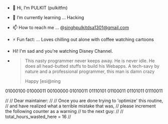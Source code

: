 - 👋 Hi, I’m PULKIT (pulkitfm)
- 🌱 I’m currently learning ... Hacking
- 📫 How to reach me ... @singhpulkitdsa1301@gmail.com
- ⚡ Fun fact: ... Loves chilling out alone with coffee  watching cartoons
- Hi! I'm sad and you're watching Disney Channel.
  
-  > This nasty programmer never keeps away. He is never idle. He does all head-butted stuffs to build his Webapps. A tech-savy by nature and a professional programmer, this man is damn crazy
   >
   > Happy [esi@ning

01000100 01000011 00100000 01010011 01110101 01100011 01101011 01110011

// 
// Dear maintainer:
// 
// Once you are done trying to 'optimize' this routine,
// and have realized what a terrible mistake that was,
// please increment the following counter as a warning
// to the next guy:
// 
// total_hours_wasted_here = 16
//


 



   
